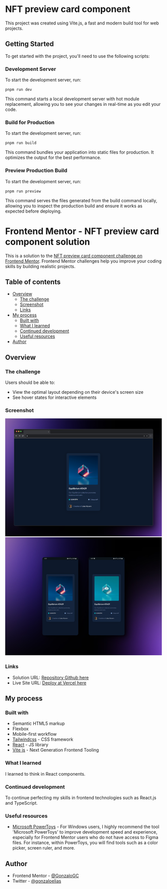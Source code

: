 # NFT preview card component

This project was created using Vite.js, a fast and modern build tool for web projects.

## Getting Started

To get started with the project, you'll need to use the following scripts:

### Development Server

To start the development server, run:
```
pnpm run dev
```
This command starts a local development server with hot module replacement, allowing you to see your changes in real-time as you edit your code.
### Build for Production

To start the development server, run:
```
pnpm run build
```
This command bundles your application into static files for production. It optimizes the output for the best performance.
### Preview Production Build

To start the development server, run:
```
pnpm run preview
```
This command serves the files generated from the build command locally, allowing you to inspect the production build and ensure it works as expected before deploying.

# Frontend Mentor - NFT preview card component solution

This is a solution to the [NFT preview card component challenge on Frontend Mentor](https://www.frontendmentor.io/challenges/nft-preview-card-component-SbdUL_w0U). Frontend Mentor challenges help you improve your coding skills by building realistic projects. 

## Table of contents

- [Overview](#overview)
  - [The challenge](#the-challenge)
  - [Screenshot](#screenshot)
  - [Links](#links)
- [My process](#my-process)
  - [Built with](#built-with)
  - [What I learned](#what-i-learned)
  - [Continued development](#continued-development)
  - [Useful resources](#useful-resources)
- [Author](#author)

## Overview

### The challenge

Users should be able to:

- View the optimal layout depending on their device's screen size
- See hover states for interactive elements

### Screenshot

![](src/assets/images/nft-screenshot-desktop.png)
![](src/assets/images/double-screenshot-nft.png)

### Links

- Solution URL: [Repository Github here](https://your-solution-url.com)
- Live Site URL: [Deploy at Vercel here](https://nft-preview-card-component-main-eight-bice.vercel.app/)

## My process

### Built with

- Semantic HTML5 markup
- Flexbox
- Mobile-first workflow
- [Tailwindcss](https://tailwindcss.com/) - CSS framework
- [React](https://reactjs.org/) - JS library
- [Vite js](https://vitejs.dev/) - Next Generation Frontend Tooling

### What I learned

I learned to think in React components.

### Continued development

To continue perfecting my skills in frontend technologies such as React.js and TypeScript.

### Useful resources

- [Microsoft PowerToys](https://learn.microsoft.com/es-es/windows/powertoys/) - For Windows users, I highly recommend the tool 'Microsoft PowerToys' to improve development speed and experience, especially for Frontend Mentor users who do not have access to Figma files. For instance, within PowerToys, you will find tools such as a color picker, screen ruler, and more.

## Author

- Frontend Mentor - [@GonzaloGC](https://www.frontendmentor.io/profile/GonzaloGC)
- Twitter - [@gonzaloelias](https://twitter.com/gonzaloelias)
